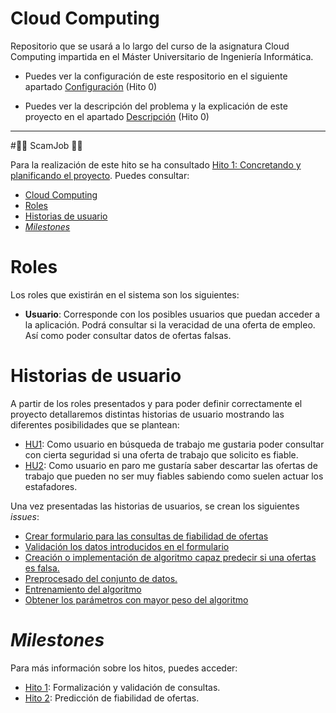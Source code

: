 # Cloud Computing

Repositorio que se usará a lo largo del curso de la asignatura Cloud Computing impartida en el Máster Universitario de Ingeniería Informática.

- Puedes ver la configuración de este respositorio en el siguiente apartado [Configuración](https://github.com/SrArtur/CC_21-22/blob/main/doc/configuracion.md) (Hito 0) 

- Puedes ver la descripción del problema y la explicación de este proyecto en el apartado [Descripción](https://github.com/SrArtur/CC_21-22/blob/main/doc/explicacionProyecto.md) (Hito 0)

****

#:female_detective:  ScamJob    :male_detective:



Para la realización de este hito se ha consultado [Hito 1: Concretando y planificando el proyecto](http://jj.github.io/CC/documentos/proyecto/1.Infraestructura.html). Puedes consultar:
- [Cloud Computing](#cloud-computing)
- [Roles](#roles)
- [Historias de usuario](#historias-de-usuario)
- [_Milestones_](#milestones)

# Roles

Los roles que existirán en el sistema son los siguientes:

- __Usuario__: Corresponde con los posibles usuarios que puedan acceder a la aplicación. Podrá consultar si la veracidad de una oferta de empleo. Así como poder consultar datos de ofertas falsas.

# Historias de usuario

A partir de los roles presentados y para poder definir correctamente el proyecto detallaremos distintas historias de usuario mostrando las diferentes posibilidades que se plantean:

- [HU1](https://github.com/SrArtur/CC_21-22/issues/19): Como usuario en búsqueda de trabajo me gustaria poder consultar con cierta seguridad si una oferta de trabajo que solicito es fiable.
- [HU2](https://github.com/SrArtur/CC_21-22/issues/20): Como usuario en paro me gustaría saber descartar las ofertas de trabajo que pueden no ser muy fiables sabiendo como suelen actuar los estafadores.
  
Una vez presentadas las historias de usuarios, se crean los siguientes _issues_:

- [Crear formulario para las consultas de fiabilidad de ofertas](https://github.com/SrArtur/CC_21-22/issues/21)
- [Validación los datos introducidos en el formulario](https://github.com/SrArtur/CC_21-22/issues/22)
- [Creación o implementación de algoritmo capaz predecir si una ofertas es falsa.](https://github.com/SrArtur/CC_21-22/issues/23)
- [Preprocesado del conjunto de datos.](https://github.com/SrArtur/CC_21-22/issues/24)
- [Entrenamiento del algoritmo](https://github.com/SrArtur/CC_21-22/issues/25)
- [Obtener los parámetros con mayor peso del algoritmo](https://github.com/SrArtur/CC_21-22/issues/26)


# _Milestones_
Para más información sobre los hitos, puedes acceder:
- [Hito 1](https://github.com/SrArtur/CC_21-22/milestone/2): Formalización y validación de consultas.
- [Hito 2](https://github.com/SrArtur/CC_21-22/milestone/3): Predicción de fiabilidad de ofertas.




